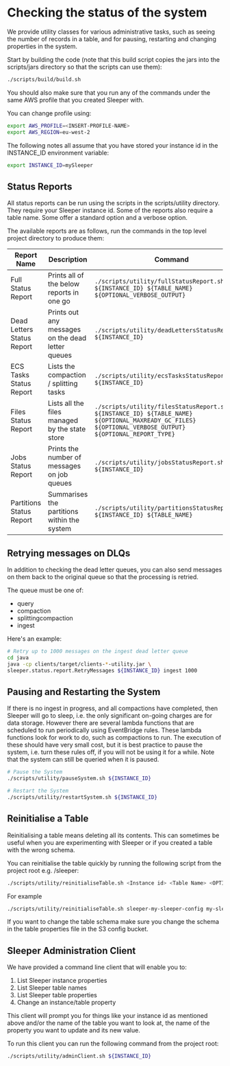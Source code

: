 Checking the status of the system
=================================

We provide utility classes for various administrative tasks, such as seeing the
number of records in a table, and for pausing, restarting and changing properties
in the system.

Start by building the code (note that this build script copies
the jars into the scripts/jars directory so that the scripts
can use them):
```bash
./scripts/build/build.sh
```

You should also make sure that you run any of the commands 
under the same AWS profile that you created Sleeper with.

You can change profile using:
```bash
export AWS_PROFILE=<INSERT-PROFILE-NAME>
export AWS_REGION=eu-west-2
```

The following notes all assume that you have stored your instance id
in the INSTANCE_ID environment variable:
```bash
export INSTANCE_ID=mySleeper
```

## Status Reports

All status reports can be run using the scripts in the scripts/utility
directory. They require your Sleeper instance id. Some of the reports also
require a table name. Some offer a standard option and a verbose option.

The available reports are as follows, run the commands in the top 
level project directory to produce them:

| Report Name                | Description                                       | Command                                                                                                                                                    | Defaults                                                           |
|----------------------------|---------------------------------------------------|------------------------------------------------------------------------------------------------------------------------------------------------------------|--------------------------------------------------------------------|
| Full Status Report         | Prints all of the below reports in one go         | ```./scripts/utility/fullStatusReport.sh ${INSTANCE_ID} ${TABLE_NAME} ${OPTIONAL_VERBOSE_OUTPUT}```                                                        | VERBOSE = false                                                    |
| Dead Letters Status Report | Prints out any messages on the dead letter queues | ```./scripts/utility/deadLettersStatusReport.sh ${INSTANCE_ID}```                                                                                          |                                                                    |
| ECS Tasks Status Report    | Lists the compaction / splitting tasks            | ```./scripts/utility/ecsTasksStatusReport.sh ${INSTANCE_ID}```                                                                                             |                                                                    |
| Files Status Report        | Lists all the files managed by the state store    | ```./scripts/utility/filesStatusReport.sh ${INSTANCE_ID} ${TABLE_NAME} ${OPTIONAL_MAXREADY_GC_FILES} ${OPTIONAL_VERBOSE_OUTPUT} ${OPTIONAL_REPORT_TYPE}``` | MAXREADY_GC_FILES = 1000, VERBOSE = false , REPORT_TYPE = standard |
| Jobs Status Report         | Prints the number of messages on job queues       | ```./scripts/utility/jobsStatusReport.sh ${INSTANCE_ID}```                                                                                                 |                                                                    |
| Partitions Status Report   | Summarises the partitions within the system       | ```./scripts/utility/partitionsStatusReport.sh ${INSTANCE_ID} ${TABLE_NAME}```                                                                             |                                                                    |

## Retrying messages on DLQs

In addition to checking the dead letter queues, you can also send messages on them
back to the original queue so that the processing is retried.

The queue must be one of:
* query
* compaction
* splittingcompaction
* ingest

Here's an example:
```bash
# Retry up to 1000 messages on the ingest dead letter queue
cd java
java -cp clients/target/clients-*-utility.jar \
sleeper.status.report.RetryMessages ${INSTANCE_ID} ingest 1000
```

## Pausing and Restarting the System
If there is no ingest in progress, and all compactions have completed, then Sleeper
will go to sleep, i.e. the only significant on-going charges are for data storage.
However there are several lambda functions that are scheduled to run periodically
using EventBridge rules. These lambda functions look for work to do, such as compactions
to run. The execution of these should have very small cost, but it is best practice
to pause the system, i.e. turn these rules off, if you will not be using it for a
while. Note that the system can still be queried when it is paused.

```bash
# Pause the System
./scripts/utility/pauseSystem.sh ${INSTANCE_ID}

# Restart the System
./scripts/utility/restartSystem.sh ${INSTANCE_ID}
```

## Reinitialise a Table
Reinitialising a table means deleting all its contents. This can sometimes be useful when you are experimenting
with Sleeper or if you created a table with the wrong schema.

You can reinitialise the table quickly by running the following script from the project root e.g. /sleeper:

```bash
./scripts/utility/reinitialiseTable.sh <Instance id> <Table Name> <OPTIONAL_delete_partitions_true_or_false> <OPTIONAL_split_points_file_location> <optional_split_points_file_base64_encoded_true_or_false>
```
For example
```bash
./scripts/utility/reinitialiseTable.sh sleeper-my-sleeper-config my-sleeper-table true /tmp/split-points.txt false
```

If you want to change the table schema make sure you change the schema in the table properties file in the S3
config bucket. 

## Sleeper Administration Client 
We have provided a command line client that will enable you to:
1) List Sleeper instance properties
2) List Sleeper table names
3) List Sleeper table properties
4) Change an instance/table property

This client will prompt you for things like your instance id as mentioned above and/or
the name of the table you want to look at, the name of the property you want to update and its new value.

To run this client you can run the following command from the project root:

```bash
./scripts/utility/adminClient.sh ${INSTANCE_ID}
```